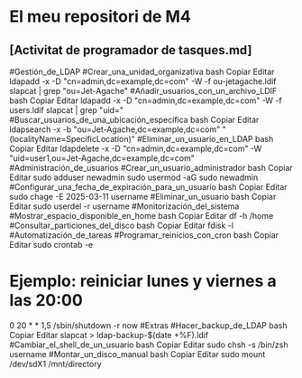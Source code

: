 # El meu repositori de M4

## [Activitat de programador de tasques.md]
#Gestión_de_LDAP
#Crear_una_unidad_organizativa
bash
Copiar
Editar
ldapadd -x -D "cn=admin,dc=example,dc=com" -W -f ou-jetagache.ldif
slapcat | grep "ou=Jet-Agache"
#Añadir_usuarios_con_un_archivo_LDIF
bash
Copiar
Editar
ldapadd -x -D "cn=admin,dc=example,dc=com" -W -f users.ldif
slapcat | grep "uid="
#Buscar_usuarios_de_una_ubicación_específica
bash
Copiar
Editar
ldapsearch -x -b "ou=Jet-Agache,dc=example,dc=com" "(localityName=SpecificLocation)"
#Eliminar_un_usuario_en_LDAP
bash
Copiar
Editar
ldapdelete -x -D "cn=admin,dc=example,dc=com" -W "uid=user1,ou=Jet-Agache,dc=example,dc=com"
#Administración_de_usuarios
#Crear_un_usuario_administrador
bash
Copiar
Editar
sudo adduser newadmin
sudo usermod -aG sudo newadmin
#Configurar_una_fecha_de_expiración_para_un_usuario
bash
Copiar
Editar
sudo chage -E 2025-03-11 username
#Eliminar_un_usuario
bash
Copiar
Editar
sudo userdel -r username
#Monitorización_del_sistema
#Mostrar_espacio_disponible_en_home
bash
Copiar
Editar
df -h /home
#Consultar_particiones_del_disco
bash
Copiar
Editar
fdisk -l
#Automatización_de_tareas
#Programar_reinicios_con_cron
bash
Copiar
Editar
sudo crontab -e
# Ejemplo: reiniciar lunes y viernes a las 20:00
0 20 * * 1,5 /sbin/shutdown -r now
#Extras
#Hacer_backup_de_LDAP
bash
Copiar
Editar
slapcat > ldap-backup-$(date +%F).ldif
#Cambiar_el_shell_de_un_usuario
bash
Copiar
Editar
sudo chsh -s /bin/zsh username
#Montar_un_disco_manual
bash
Copiar
Editar
sudo mount /dev/sdX1 /mnt/directory
